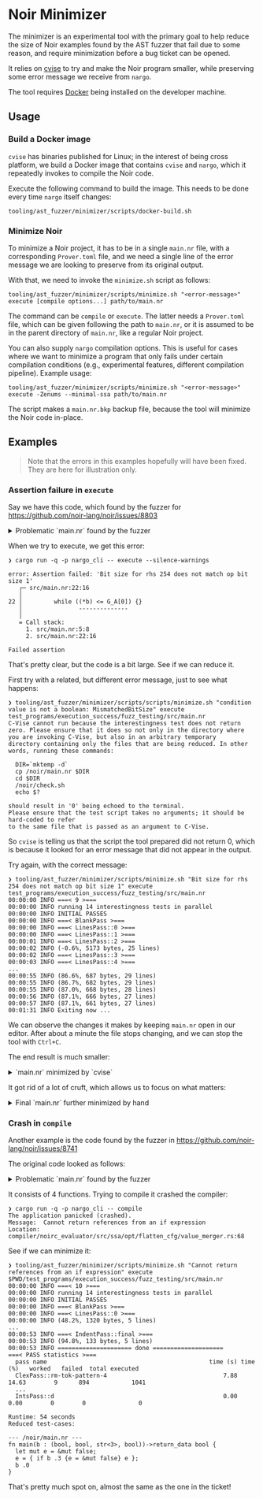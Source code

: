 # Noir Minimizer

The minimizer is an experimental tool with the primary goal to help reduce the size of Noir examples found
by the AST fuzzer that fail due to some reason, and require minimization before a bug ticket can be opened.

It relies on [cvise](https://github.com/marxin/cvise?tab=readme-ov-file) to try and make the Noir program
smaller, while preserving some error message we receive from `nargo`.

The tool requires [Docker](https://docs.docker.com/engine/install/) being installed on the developer machine.

## Usage

### Build a Docker image

`cvise` has binaries published for Linux; in the interest of being cross platform, we build a Docker image
that contains `cvise` and `nargo`, which it repeatedly invokes to compile the Noir code.

Execute the following command to build the image. This needs to be done every time `nargo` itself changes:

```shell
tooling/ast_fuzzer/minimizer/scripts/docker-build.sh
```

### Minimize Noir

To minimize a Noir project, it has to be in a single `main.nr` file, with a corresponding `Prover.toml` file,
and we need a single line of the error message we are looking to preserve from its original output.

With that, we need to invoke the `minimize.sh` script as follows:

```shell
tooling/ast_fuzzer/minimizer/scripts/minimize.sh "<error-message>" execute [compile options...] path/to/main.nr
```

The command can be `compile` or `execute`. The latter needs a `Prover.toml` file, which can be given following
the path to `main.nr`, or it is assumed to be in the parent directory of `main.nr`, like a regular Noir project.

You can also supply `nargo` compilation options. This is useful for cases where we want to minimize a program
that only fails under certain compilation conditions (e.g., experimental features, different compilation pipeline). Example usage:

```shell
tooling/ast_fuzzer/minimizer/scripts/minimize.sh "<error-message>" execute -Zenums --minimal-ssa path/to/main.nr
```

The script makes a `main.nr.bkp` backup file, because the tool will minimize the Noir code in-place.

## Examples

> Note that the errors in this examples hopefully will have been fixed. They are here for illustration only.

### Assertion failure in `execute`

Say we have this code, which found by the fuzzer for https://github.com/noir-lang/noir/issues/8803

<details>
<summary>Problematic `main.nr` found by the fuzzer</summary>

```rust
global G_A: [bool; 3] = [false, true, true];
global G_B: bool = false;
global G_C: Field = -144409342013671434790742305428920231458;
unconstrained fn main() -> return_data i32 {
    let mut ctx_limit: u32 = 25;
    if func_1((&mut ["IKA", "ALO", "OIL"]), (&mut ctx_limit))[(2072760302 % 3)] {
        let mut a: [(u128, str<3>, i32, u128); 4] = [
            (
                if ((!G_A[1]) <= func_1((&mut ["HFQ", "QPY", "WQC"]), (&mut ctx_limit))[0]) {
                    if G_B {
                        if true {
                            (G_C as u128)
                        } else {
                            if true {
                                (G_C as u128)
                            } else {
                                if G_B {
                                    (G_C as u128)
                                } else {
                                    if true {
                                        if func_1((&mut ["VDK", "MSE", "XBE"]), (&mut ctx_limit))[1]
                                             {
                                                if func_1(
                                                    (&mut ["WPK", "DIS", "AEH"]),
                                                    (&mut ctx_limit),
                                                )[2] {
                                                    (G_C as u128)
                                                } else {
                                                    (G_C as u128)
                                                }
                                            } else {
                                                (G_C as u128)
                                            }
                                        } else {
                                            (G_C as u128)
                                        }
                                    }
                                }
                            }
                        } else {
                            (G_C as u128)
                        }
                    } else {
                        (G_C as u128)
                    }, "GQD", 33713394, (G_C as u128),
                ),
                ((G_C as u128), "ZLA", 847084415, (G_C as u128)),
                ((G_C as u128), "FCA", -2071434514, (G_C as u128)),
                ((G_C as u128), "ITC", -148063243, (G_C as u128)),
            ];
            -1807850365
        } else {
            1598311787
        }
    }
unconstrained fn func_1(a: &mut [str<3>; 3], _ctx_limit: &mut u32) -> [bool; 3] {
    let i: &mut [str<3>; 3] = {
        let mut b: &mut bool = (&mut true);
        b = b;
        b = b;
        {
            let mut idx_c: u32 = 0;
            while ((*b) <= G_A[0]) {
                if (idx_c == 1) {
                    break
                } else {
                    idx_c = (idx_c + 1);
                    for idx_d in 1373182677..1373182678 {
                        {
                            let mut idx_e: u32 = 0;
                            loop {
                                if (idx_e == 7) {
                                    break
                                } else {
                                    idx_e = (idx_e + 1);
                                    break;
                                    b = b;
                                    {
                                        let mut idx_f: u32 = 0;
                                        loop {
                                            if (idx_f == 9) {
                                                break
                                            } else {
                                                idx_f = (idx_f + 1);
                                                break;
                                                let h = {
                                                    {
                                                        let mut idx_g: u32 = 0;
                                                        while (idx_d >= idx_d) {
                                                            if (idx_g == 5) {
                                                                break
                                                            } else {
                                                                idx_g = (idx_g + 1);
                                                                b = b;
                                                            }
                                                        }
                                                    };
                                                    (G_B as Field)
                                                };
                                                break;
                                            }
                                        }
                                    };
                                }
                            }
                        };
                        break;
                    }
                }
            }
        };
        (&mut ["NXB", "YLT", "FQU"])
    };
    G_A
}
```

</details>

When we try to execute, we get this error:

```console
❯ cargo run -q -p nargo_cli -- execute --silence-warnings

error: Assertion failed: 'Bit size for rhs 254 does not match op bit size 1'
   ┌─ src/main.nr:22:16
   │
22 │         while ((*b) <= G_A[0]) {}
   │                --------------
   │
   = Call stack:
     1. src/main.nr:5:8
     2. src/main.nr:22:16

Failed assertion
```

That's pretty clear, but the code is a bit large. See if we can reduce it.

First try with a related, but different error message, just to see what happens:

```console
❯ tooling/ast_fuzzer/minimizer/scripts/scripts/minimize.sh "condition value is not a boolean: MismatchedBitSize" execute test_programs/execution_success/fuzz_testing/src/main.nr
C-Vise cannot run because the interestingness test does not return
zero. Please ensure that it does so not only in the directory where
you are invoking C-Vise, but also in an arbitrary temporary
directory containing only the files that are being reduced. In other
words, running these commands:

  DIR=`mktemp -d`
  cp /noir/main.nr $DIR
  cd $DIR
  /noir/check.sh
  echo $?

should result in '0' being echoed to the terminal.
Please ensure that the test script takes no arguments; it should be hard-coded to refer
to the same file that is passed as an argument to C-Vise.
```

So `cvise` is telling us that the script the tool prepared did not return 0, which is because it looked for an error message that did not appear in the output.

Try again, with the correct message:

```console
❯ tooling/ast_fuzzer/minimizer/scripts/minimize.sh "Bit size for rhs 254 does not match op bit size 1" execute test_programs/execution_success/fuzz_testing/src/main.nr
00:00:00 INFO ===< 9 >===
00:00:00 INFO running 14 interestingness tests in parallel
00:00:00 INFO INITIAL PASSES
00:00:00 INFO ===< BlankPass >===
00:00:00 INFO ===< LinesPass::0 >===
00:00:00 INFO ===< LinesPass::1 >===
00:00:01 INFO ===< LinesPass::2 >===
00:00:02 INFO (-0.6%, 5173 bytes, 25 lines)
00:00:02 INFO ===< LinesPass::3 >===
00:00:03 INFO ===< LinesPass::4 >===
...
00:00:55 INFO (86.6%, 687 bytes, 29 lines)
00:00:55 INFO (86.7%, 682 bytes, 29 lines)
00:00:55 INFO (87.0%, 668 bytes, 28 lines)
00:00:56 INFO (87.1%, 666 bytes, 27 lines)
00:00:57 INFO (87.1%, 661 bytes, 27 lines)
00:01:31 INFO Exiting now ...
```

We can observe the changes it makes by keeping `main.nr` open in our editor. After about a minute the file stops changing, and we can stop the tool with `Ctrl+C`.

The end result is much smaller:

<details>
<summary>`main.nr` minimized by `cvise`</summary>

```rust
global G_A: [bool] = [true];
global G_B: bool = false;
unconstrained fn main() -> return_data i32 {
    let mut ctx_limit = 25;
    if func_1((&mut ["IKA", "ALO", "OIL"]), (&mut ctx_limit))[0] {
        [
            (
                if (func_1((&mut ["HFQ", "QPY", "WQC"]), (&mut ctx_limit))[0]) {
                    0
                } else {
                    0
                }
            ),
        ];
    }
    1598311787
}
unconstrained fn func_1(a: &mut [str<3>; 3], _ctx_limit: &mut u32) -> [bool] {
    {
        let mut b = (&mut true);
        b = b;
        while ((*b) <= G_A[0]) {}
    };
    G_A
}
```

</details>

It got rid of a lot of cruft, which allows us to focus on what matters:

<details>
<summary>Final `main.nr` further minimized by hand</summary>

```rust
unconstrained fn main() {
    let mut b: &mut bool = (&mut true);
    b = b;
    {
        while ((*b) <= false) {}
    };
}
```

</details>

### Crash in `compile`

Another example is the code found by the fuzzer in https://github.com/noir-lang/noir/issues/8741

The original code looked as follows:

<details>
<summary>Problematic `main.nr` found by the fuzzer</summary>

```rust
global G_A: bool = false;
fn main(a: pub [(bool, bool, str<3>, bool); 4], b: (bool, bool, str<3>, bool), c: str<4>) -> return_data bool {
    let mut ctx_limit: u32 = 25;
    let i = unsafe { func_2_proxy(ctx_limit) };
    let h = if b.0 {
        let d = b.2;
        let mut g = if b.3 {
            let f: [&mut [&mut bool; 2]; 2] = {
                let mut e: &mut bool = (&mut false);
                e = {
                    e = e;
                    if b.3 {
                        e = (&mut false);
                        e = e;
                        e = e;
                        e = e;
                    };
                    e
                };
                [(&mut [(&mut true), (&mut false)]), (&mut [(&mut false), (&mut true)])]
            };
            if false {
                a
            } else {
                a
            }
        } else {
            a
        };
        c
    } else {
        c
    };
    b.0
}
fn func_1(ctx_limit: &mut u32) -> bool {
    if ((*ctx_limit) == 0) {
        true
    } else {
        *ctx_limit = ((*ctx_limit) - 1);
        let mut h: str<4> = {
            let mut a = (unsafe { func_2_proxy((*ctx_limit)) }.1 as Field);
            for idx_b in 48 .. 48 {
                for idx_c in 37919 .. 37925 {
                    a = (unsafe { func_2_proxy((*ctx_limit)) }.1 as Field);
                };
                for idx_d in 17890133749029059494 .. 17890133749029059501 {
                    for idx_e in 2936542607166930997 .. 2936542607166930989 {
                        a = (((idx_d as Field) * (G_A as Field)) / (unsafe { func_2_proxy((*ctx_limit)) }.0 as Field));
                        let g: &mut bool = {
                            let mut f: Field = {
                                308424986754900546907368585881390441546
                            };
                            (&mut true)
                        };
                        a = (-(G_A as Field));
                    };
                    a = (-(idx_d as Field));
                };
                a = -216918869032603336751134960482740787067;
            };
            "OULD"
        };
        true
    }
}
unconstrained fn func_2(ctx_limit: &mut u32) -> (bool, bool, str<3>, bool) {
    if ((*ctx_limit) == 0) {
        (false, true, "SUY", false)
    } else {
        *ctx_limit = ((*ctx_limit) - 1);
        func_2(ctx_limit)
    }
}
unconstrained fn func_2_proxy(mut ctx_limit: u32) -> (bool, bool, str<3>, bool) {
    func_2((&mut ctx_limit))
}
```

</details>

It consists of 4 functions. Trying to compile it crashed the compiler:

```console
❯ cargo run -q -p nargo_cli -- compile
The application panicked (crashed).
Message:  Cannot return references from an if expression
Location: compiler/noirc_evaluator/src/ssa/opt/flatten_cfg/value_merger.rs:68
```

See if we can minimize it:

```console
❯ tooling/ast_fuzzer/minimizer/scripts/minimize.sh "Cannot return references from an if expression" execute $PWD/test_programs/execution_success/fuzz_testing/src/main.nr
00:00:00 INFO ===< 10 >===
00:00:00 INFO running 14 interestingness tests in parallel
00:00:00 INFO INITIAL PASSES
00:00:00 INFO ===< BlankPass >===
00:00:00 INFO ===< LinesPass::0 >===
00:00:00 INFO (48.2%, 1320 bytes, 5 lines)
...
00:00:53 INFO ===< IndentPass::final >===
00:00:53 INFO (94.8%, 133 bytes, 5 lines)
00:00:53 INFO ===================== done ====================
===< PASS statistics >===
  pass name                                              time (s) time (%)   worked   failed  total executed
  ClexPass::rm-tok-pattern-4                                 7.88    14.63        9      894            1041
  ...
  IntsPass::d                                                0.00     0.00        0        0               0

Runtime: 54 seconds
Reduced test-cases:

--- /noir/main.nr ---
fn main(b : (bool, bool, str<3>, bool))->return_data bool {
  let mut e = &mut false;
  e = { if b .3 {e = &mut false} e };
  b .0
}
```

That's pretty much spot on, almost the same as the one in the ticket!